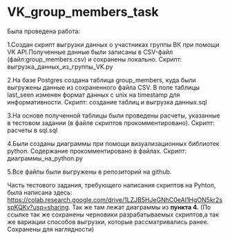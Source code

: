 # VK_group_members_task

Была проведена работа:

1.Создан скрипт выгрузки данных о участниках группы ВК при помощи VK API.Полученные данные были записаны в CSV-файл (файл:group_members.csv) и сохранены локально. Cкрипт: выгрузка_данных_из_группы_VK.py 

2.На базе Postgres создана таблица group_members, куда были выгружены данные из сохраненного файла CSV. В поле таблицы lаst_seen изменен формат данных с unix на timestamp для информативности. Скрипт: создание таблиц и выгрузка данных.sql

3.На основе полученной таблицы были проведены расчеты, указанные в тестовом задании (в файле скриптов прокомментировано). Скрипт: расчеты в sql.sql

4.Были созданы диаграммы при помощи визуализационных библиотек python. Содержание прокомментировано в файлах. Cкрипт: диаграммы_на_python.py

5.Все файлы были выгружены в репозиторий на github.

 
Часть тестового задания, требующего написания скриптов на Pyhton, была написана здесь:
https://colab.research.google.com/drive/1LZJB5HJeGNhC0eAI1HgON5kr2sspKQKv?usp=sharing.
Так же там лежат диаграммы из **пункта 4.**
(По ссылке так же сохранены черновики разрабатываемых скриптов,а так же вариации способов выгрузки, которые рассматривались ранее. Сохранены для наглядности)
